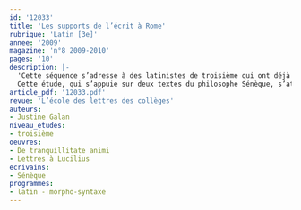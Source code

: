 ```yaml
---
id: '12033'
title: 'Les supports de l’écrit à Rome'
rubrique: 'Latin [3e]'
annee: '2009'
magazine: 'n°8 2009-2010'
pages: '10'
description: |-
  'Cette séquence s’adresse à des latinistes de troisième qui ont déjà revu les deux classes des adjectifs. En effet, l’objet du cours de grammaire porte sur l’étude des degrés de l’adjectif latin et la comparaison avec les autres langues indo-européennes que les élèves connaissent : le français, bien sûr, mais aussi l’anglais, l’espagnol et l’allemand.
  Cette étude, qui s’appuie sur deux textes du philosophe Sénèque, s’attache en particulier aux différents supports de l’écrit et à leur évolution.'
article_pdf: '12033.pdf'
revue: 'L’école des lettres des collèges'
auteurs:
- Justine Galan
niveau_etudes:
- troisième
oeuvres:
- De tranquillitate animi
- Lettres à Lucilius
ecrivains:
- Sénèque
programmes:
- latin - morpho-syntaxe
---
```

